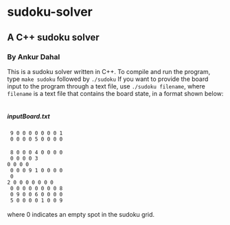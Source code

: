 # sudoku-solver
## A C++ sudoku solver
### By Ankur Dahal 

This is a sudoku solver written in C++. To compile and run the program, type `make sudoku` followed by `./sudoku`
If you want to provide the board input to the program through a text file, use `./sudoku filename`, 
where `filename` is a text file that contains the board state, in a format shown below: <br />
<br />
<h5>inputBoard.txt</h5>

<code>      9 0 0 0 0 0 0 0 1  </code> <br />
<code>      0 0 0 0 5 0 0 0 0  </code> <br />
<code>      8 0 0 0 4 0 0 0 0  </code> <br />
<code>      0 0 0 0 3 0 0 0 0  </code> <br />
<code>      0 0 0 9 1 0 0 0 0  </code> <br />
<code>      0 2 0 0 0 0 0 0 0  </code> <br />
<code>      0 0 0 0 0 0 0 0 8  </code> <br />
<code>      0 9 0 0 6 0 0 0 0  </code> <br />
<code>      5 0 0 0 0 1 0 0 9  </code> <br />
<br />
where 0 indicates an empty spot in the sudoku grid.
